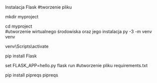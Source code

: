 Instalacja Flask
#tworzenie pliku

mkdir myproject 

cd myproject  
#utworzenie wirtualnego środowiska oraz jego instalacja
py -3 -m venv venv 

venv\Scripts\activate 

pip install Flask 

set FLASK_APP=hello.py 
flask run 
#utworzenie pliku requirements.txt 

pip install pipreqs 
pipreqs 
